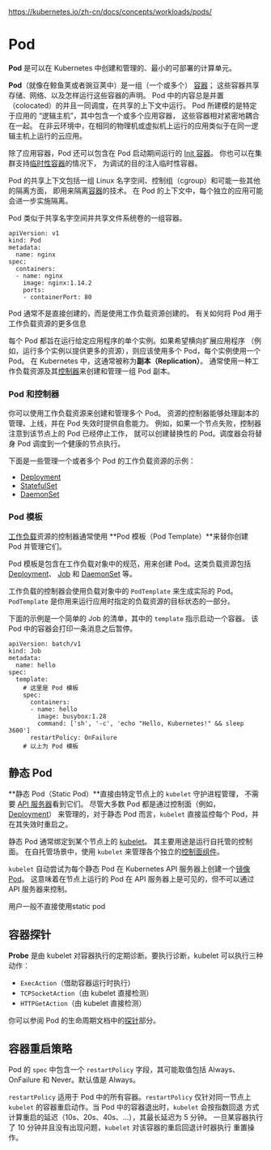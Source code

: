 https://kubernetes.io/zh-cn/docs/concepts/workloads/pods/

# Pod

**Pod** 是可以在 Kubernetes 中创建和管理的、最小的可部署的计算单元。

**Pod**（就像在鲸鱼荚或者豌豆荚中）是一组（一个或多个） [容器](https://kubernetes.io/zh-cn/docs/concepts/overview/what-is-kubernetes/#why-containers)； 这些容器共享存储、网络、以及怎样运行这些容器的声明。 Pod 中的内容总是并置（colocated）的并且一同调度，在共享的上下文中运行。 Pod 所建模的是特定于应用的 “逻辑主机”，其中包含一个或多个应用容器， 这些容器相对紧密地耦合在一起。 在非云环境中，在相同的物理机或虚拟机上运行的应用类似于在同一逻辑主机上运行的云应用。

除了应用容器，Pod 还可以包含在 Pod 启动期间运行的 [Init 容器](https://kubernetes.io/zh-cn/docs/concepts/workloads/pods/init-containers/)。 你也可以在集群支持[临时性容器](https://kubernetes.io/zh-cn/docs/concepts/workloads/pods/ephemeral-containers/)的情况下， 为调试的目的注入临时性容器。

Pod 的共享上下文包括一组 Linux 名字空间、控制组（cgroup）和可能一些其他的隔离方面， 即用来隔离[容器](https://kubernetes.io/zh-cn/docs/concepts/overview/what-is-kubernetes/#why-containers)的技术。 在 Pod 的上下文中，每个独立的应用可能会进一步实施隔离。

Pod 类似于共享名字空间并共享文件系统卷的一组容器。





```
apiVersion: v1
kind: Pod
metadata:
  name: nginx
spec:
  containers:
  - name: nginx
    image: nginx:1.14.2
    ports:
    - containerPort: 80
```



Pod 通常不是直接创建的，而是使用工作负载资源创建的。 有关如何将 Pod 用于工作负载资源的更多信息

每个 Pod 都旨在运行给定应用程序的单个实例。如果希望横向扩展应用程序 （例如，运行多个实例以提供更多的资源），则应该使用多个 Pod，每个实例使用一个 Pod。 在 Kubernetes 中，这通常被称为**副本（Replication）**。 通常使用一种工作负载资源及其[控制器](https://kubernetes.io/zh-cn/docs/concepts/architecture/controller/)来创建和管理一组 Pod 副本。





### Pod 和控制器

你可以使用工作负载资源来创建和管理多个 Pod。 资源的控制器能够处理副本的管理、上线，并在 Pod 失效时提供自愈能力。 例如，如果一个节点失败，控制器注意到该节点上的 Pod 已经停止工作， 就可以创建替换性的 Pod。调度器会将替身 Pod 调度到一个健康的节点执行。

下面是一些管理一个或者多个 Pod 的工作负载资源的示例：

- [Deployment](https://kubernetes.io/zh-cn/docs/concepts/workloads/controllers/deployment/)
- [StatefulSet](https://kubernetes.io/zh-cn/docs/concepts/workloads/controllers/statefulset/)
- [DaemonSet](https://kubernetes.io/zh-cn/docs/concepts/workloads/controllers/daemonset/)



### Pod 模板

[工作负载](https://kubernetes.io/zh-cn/docs/concepts/workloads/)资源的控制器通常使用 **Pod 模板（Pod Template）**来替你创建 Pod 并管理它们。

Pod 模板是包含在工作负载对象中的规范，用来创建 Pod。这类负载资源包括 [Deployment](https://kubernetes.io/zh-cn/docs/concepts/workloads/controllers/deployment/)、 [Job](https://kubernetes.io/zh-cn/docs/concepts/workloads/controllers/job/) 和 [DaemonSet](https://kubernetes.io/zh-cn/docs/concepts/workloads/controllers/daemonset/) 等。

工作负载的控制器会使用负载对象中的 `PodTemplate` 来生成实际的 Pod。 `PodTemplate` 是你用来运行应用时指定的负载资源的目标状态的一部分。

下面的示例是一个简单的 Job 的清单，其中的 `template` 指示启动一个容器。 该 Pod 中的容器会打印一条消息之后暂停。



```
apiVersion: batch/v1
kind: Job
metadata:
  name: hello
spec:
  template:
    # 这里是 Pod 模板
    spec:
      containers:
      - name: hello
        image: busybox:1.28
        command: ['sh', '-c', 'echo "Hello, Kubernetes!" && sleep 3600']
      restartPolicy: OnFailure
    # 以上为 Pod 模板
```





## 静态 Pod

**静态 Pod（Static Pod）**直接由特定节点上的 `kubelet` 守护进程管理， 不需要 [API 服务器](https://kubernetes.io/zh-cn/docs/concepts/overview/components/#kube-apiserver)看到它们。 尽管大多数 Pod 都是通过控制面（例如，[Deployment](https://kubernetes.io/zh-cn/docs/concepts/workloads/controllers/deployment/)） 来管理的，对于静态 Pod 而言，`kubelet` 直接监控每个 Pod，并在其失效时重启之。

静态 Pod 通常绑定到某个节点上的 [kubelet](https://kubernetes.io/docs/reference/generated/kubelet)。 其主要用途是运行自托管的控制面。 在自托管场景中，使用 `kubelet` 来管理各个独立的[控制面组件](https://kubernetes.io/zh-cn/docs/concepts/overview/components/#control-plane-components)。

`kubelet` 自动尝试为每个静态 Pod 在 Kubernetes API 服务器上创建一个[镜像 Pod](https://kubernetes.io/zh-cn/docs/reference/glossary/?all=true#term-mirror-pod)。 这意味着在节点上运行的 Pod 在 API 服务器上是可见的，但不可以通过 API 服务器来控制。

用户一般不直接使用static pod



## 容器探针

**Probe** 是由 kubelet 对容器执行的定期诊断。要执行诊断，kubelet 可以执行三种动作：

- `ExecAction`（借助容器运行时执行）
- `TCPSocketAction`（由 kubelet 直接检测）
- `HTTPGetAction`（由 kubelet 直接检测）

你可以参阅 Pod 的生命周期文档中的[探针](https://kubernetes.io/zh-cn/docs/concepts/workloads/pods/pod-lifecycle/#container-probes)部分。









## 容器重启策略[ ](https://kubernetes.io/zh-cn/docs/concepts/workloads/pods/pod-lifecycle/#restart-policy)

Pod 的 `spec` 中包含一个 `restartPolicy` 字段，其可能取值包括 Always、OnFailure 和 Never。默认值是 Always。

`restartPolicy` 适用于 Pod 中的所有容器。`restartPolicy` 仅针对同一节点上 `kubelet` 的容器重启动作。当 Pod 中的容器退出时，`kubelet` 会按指数回退 方式计算重启的延迟（10s、20s、40s、...），其最长延迟为 5 分钟。 一旦某容器执行了 10 分钟并且没有出现问题，`kubelet` 对该容器的重启回退计时器执行 重置操作。